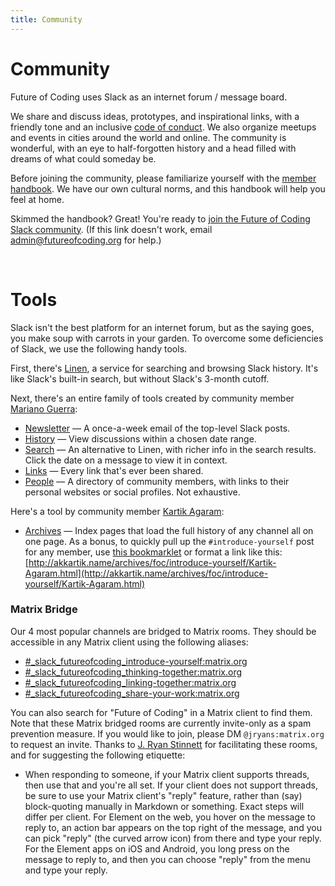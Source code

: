 ```yaml
---
title: Community
---
```


# Community

Future of Coding uses Slack as an internet forum / message board.

We share and discuss ideas, prototypes, and inspirational links, with a friendly tone and an inclusive [code of conduct](https://github.com/futureofcoding/code-of-conduct). We also organize meetups and events in cities around the world and online. The community is wonderful, with an eye to half-forgotten history and a head filled with dreams of what could someday be.

Before joining the community, please familiarize yourself with the [member handbook](/member-handbook). We have our own cultural norms, and this handbook will help you feel at home.

Skimmed the handbook? Great! You're ready to [join the Future of Coding Slack community](https://join.slack.com/t/futureofcoding/shared_invite/zt-8vhwkhg2-rKZkVYJRKTwLbumJWVNaSw). (If this link doesn't work, email [admin@futureofcoding.org](mailto:admin@futureofcoding.org?subject=The%20link%20to%20join%20the%20Slack%20didn%27t%20work) for help.)

<br>

# Tools

Slack isn't the best platform for an internet forum, but as the saying goes, you make soup with carrots in your garden. To overcome some deficiencies of Slack, we use the following handy tools.

First, there's [Linen](https://linen.futureofcoding.org), a service for searching and browsing Slack history. It's like Slack's built-in search, but without Slack's 3-month cutoff.

Next, there's an entire family of tools created by community member [Mariano Guerra](https://marianoguerra.github.io):
* [Newsletter](https://newsletter.futureofcoding.org/) — A once-a-week email of the top-level Slack posts.
* [History](https://history.futureofcoding.org/) — View discussions within a chosen date range.
* [Search](https://search.futureofcoding.org/) — An alternative to Linen, with richer info in the search results. Click the date on a message to view it in context.
* [Links](https://links.futureofcoding.org/) — Every link that's ever been shared.
* [People](https://history.futureofcoding.org/people) — A directory of community members, with links to their personal websites or social profiles. Not exhaustive.

Here's a tool by community member [Kartik Agaram](http://akkartik.name):
* [Archives](http://akkartik.name/archives/foc/) — Index pages that load the full history of any channel all on one page. As a bonus, to quickly pull up the `#introduce-yourself` post for any member, use [this bookmarklet](http://akkartik.name/archives/foc/share-your-work/1650304069.425419.html) or format a link like this: [http://akkartik.name/archives/foc/introduce-yourself/Kartik-Agaram.html](http://akkartik.name/archives/foc/introduce-yourself/Kartik-Agaram.html)

### Matrix Bridge

Our 4 most popular channels are bridged to Matrix rooms. They should be accessible in any Matrix client using the following aliases:

* [#_slack_futureofcoding_introduce-yourself:matrix.org](https://matrix.to/#/#_slack_futureofcoding_introduce-yourself:matrix.org)
* [#_slack_futureofcoding_thinking-together:matrix.org](https://matrix.to/#/#_slack_futureofcoding_thinking-together:matrix.org)
* [#_slack_futureofcoding_linking-together:matrix.org](https://matrix.to/#/#_slack_futureofcoding_linking-together:matrix.org)
* [#_slack_futureofcoding_share-your-work:matrix.org](https://matrix.to/#/#_slack_futureofcoding_share-your-work:matrix.org)

You can also search for "Future of Coding" in a Matrix client to find them. Note that these Matrix bridged rooms are currently invite-only as a spam prevention measure. If you would like to join, please DM `@jryans:matrix.org` to request an invite. Thanks to [J. Ryan Stinnett](https://merveilles.town/@jryans) for facilitating these rooms, and for suggesting the following etiquette:

* When responding to someone, if your Matrix client supports threads, then use that and you're all set. If your client does not support threads, be sure to use your Matrix client's "reply" feature, rather than (say) block-quoting manually in Markdown or something. Exact steps will differ per client. For Element on the web, you hover on the message to reply to, an action bar appears on the top right of the message, and you can pick "reply" (the curved arrow icon) from there and type your reply. For the Element apps on iOS and Android, you long press on the message to reply to, and then you can choose "reply" from the menu and type your reply.
